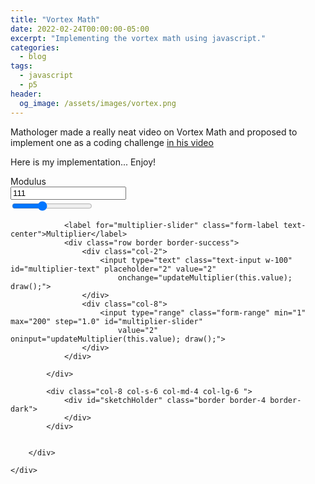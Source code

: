 ```yaml
---
title: "Vortex Math"
date: 2022-02-24T00:00:00-05:00
excerpt: "Implementing the vortex math using javascript."
categories:
  - blog
tags:
  - javascript
  - p5
header:
  og_image: /assets/images/vortex.png
---
```


Mathologer made a really neat video on Vortex Math and proposed to implement one as a coding challenge [in his video](https://www.youtube.com/embed/6ZrO90AI0c8?start=1097)

Here is my implementation... Enjoy!

<!-- <iframe src="https://editor.p5js.org/jerpint/full/ta-N2RUpz"></iframe> -->
<html>
  <head>
    <meta charset="utf-8">
    <meta name="viewport" content="width=device-width, initial-scale=1.0">
    <script src="https://cdn.jsdelivr.net/npm/p5@1.3.1/lib/p5.js"></script>
    <script src="/assets/vortexmath.js"></script>
  </head>

<body>
    <div class="container">
        <div class="row flex-row justify-content-center">
            <div class="col-sm-8 col-lg-6 border border-dark">
                <label for="modulus-slider" class="form-label text-center">Modulus</label>
                <div class="row border border-success">
                    <div class="col-2">
                        <input type="text" class="texwt-input w-100" id="modulus-text" placeholder="111" value="111"
                            onchange="updateModulus(this.value); draw();">
                    </div>
                    <div class="col-8">
                        <input type="range" class="form-range" min="2" max="300" step="1.0" id="modulus-slider"
                            value="111" oninput="updateModulus(this.value); draw();">
                    </div>
                </div>

                <label for="multiplier-slider" class="form-label text-center">Multiplier</label>
                <div class="row border border-success">
                    <div class="col-2">
                        <input type="text" class="text-input w-100" id="multiplier-text" placeholder="2" value="2"
                            onchange="updateMultiplier(this.value); draw();">
                    </div>
                    <div class="col-8">
                        <input type="range" class="form-range" min="1" max="200" step="1.0" id="multiplier-slider"
                            value="2" oninput="updateMultiplier(this.value); draw();">
                    </div>
                </div>

            </div>

            <div class="col-8 col-s-6 col-md-4 col-lg-6 ">
                <div id="sketchHolder" class="border border-4 border-dark">
                </div>
            </div>


        </div>

    </div>

</body>
</html>
